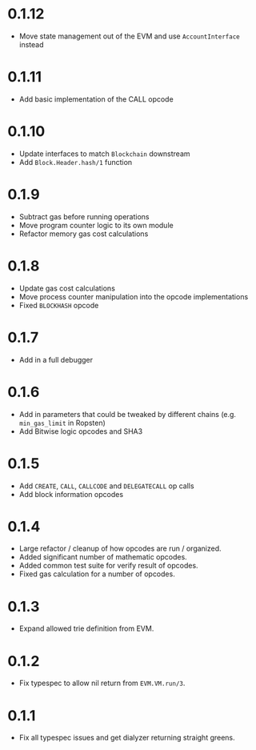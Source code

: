 # 0.1.12
* Move state management out of the EVM and use `AccountInterface` instead
# 0.1.11
* Add basic implementation of the CALL opcode
# 0.1.10
* Update interfaces to match `Blockchain` downstream
* Add `Block.Header.hash/1` function
# 0.1.9
* Subtract gas before running operations
* Move program counter logic to its own module
* Refactor memory gas cost calculations
# 0.1.8
* Update gas cost calculations
* Move process counter manipulation into the opcode implementations
* Fixed `BLOCKHASH` opcode
# 0.1.7
* Add in a full debugger
# 0.1.6
* Add in parameters that could be tweaked by different chains (e.g. `min_gas_limit` in Ropsten)
* Add Bitwise logic opcodes and SHA3
# 0.1.5
* Add `CREATE`, `CALL`, `CALLCODE` and `DELEGATECALL` op calls
* Add block information opcodes
# 0.1.4
* Large refactor / cleanup of how opcodes are run / organized.
* Added significant number of mathematic opcodes.
* Added common test suite for verify result of opcodes.
* Fixed gas calculation for a number of opcodes.
# 0.1.3
* Expand allowed trie definition from EVM.
# 0.1.2
* Fix typespec to allow nil return from `EVM.VM.run/3`.
# 0.1.1
* Fix all typespec issues and get dialyzer returning straight greens.

